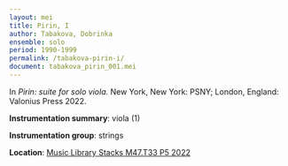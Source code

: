 ```yaml
---
layout: mei
title: Pirin, I 
author: Tabakova, Dobrinka
ensemble: solo
period: 1990-1999
permalink: /tabakova-pirin-i/
document: tabakova_pirin_001.mei
---
```


In *Pirin: suite for solo viola.* New York, New York: PSNY; London, England: Valonius Press 2022.

**Instrumentation summary**: viola (1) 

**Instrumentation group**: strings

**Location**: <a href="https://tufts.primo.exlibrisgroup.com/permalink/01TUN_INST/1kc9gia/alma991018897773503851" target="_blank">Music Library Stacks M47.T33 P5 2022</a>